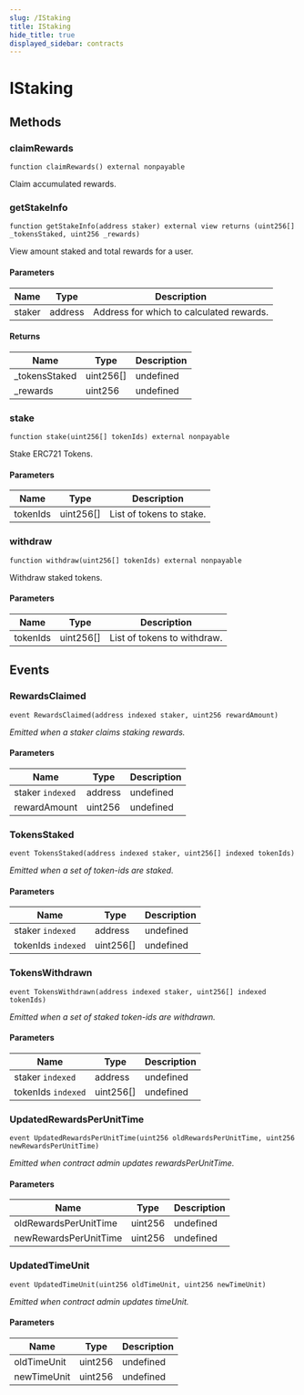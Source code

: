```yaml
---
slug: /IStaking
title: IStaking
hide_title: true
displayed_sidebar: contracts
---
```


# IStaking

## Methods

### claimRewards

```solidity
function claimRewards() external nonpayable
```

Claim accumulated rewards.

### getStakeInfo

```solidity
function getStakeInfo(address staker) external view returns (uint256[] _tokensStaked, uint256 _rewards)
```

View amount staked and total rewards for a user.

#### Parameters

| Name   | Type    | Description                              |
| ------ | ------- | ---------------------------------------- |
| staker | address | Address for which to calculated rewards. |

#### Returns

| Name           | Type      | Description |
| -------------- | --------- | ----------- |
| \_tokensStaked | uint256[] | undefined   |
| \_rewards      | uint256   | undefined   |

### stake

```solidity
function stake(uint256[] tokenIds) external nonpayable
```

Stake ERC721 Tokens.

#### Parameters

| Name     | Type      | Description              |
| -------- | --------- | ------------------------ |
| tokenIds | uint256[] | List of tokens to stake. |

### withdraw

```solidity
function withdraw(uint256[] tokenIds) external nonpayable
```

Withdraw staked tokens.

#### Parameters

| Name     | Type      | Description                 |
| -------- | --------- | --------------------------- |
| tokenIds | uint256[] | List of tokens to withdraw. |

## Events

### RewardsClaimed

```solidity
event RewardsClaimed(address indexed staker, uint256 rewardAmount)
```

_Emitted when a staker claims staking rewards._

#### Parameters

| Name             | Type    | Description |
| ---------------- | ------- | ----------- |
| staker `indexed` | address | undefined   |
| rewardAmount     | uint256 | undefined   |

### TokensStaked

```solidity
event TokensStaked(address indexed staker, uint256[] indexed tokenIds)
```

_Emitted when a set of token-ids are staked._

#### Parameters

| Name               | Type      | Description |
| ------------------ | --------- | ----------- |
| staker `indexed`   | address   | undefined   |
| tokenIds `indexed` | uint256[] | undefined   |

### TokensWithdrawn

```solidity
event TokensWithdrawn(address indexed staker, uint256[] indexed tokenIds)
```

_Emitted when a set of staked token-ids are withdrawn._

#### Parameters

| Name               | Type      | Description |
| ------------------ | --------- | ----------- |
| staker `indexed`   | address   | undefined   |
| tokenIds `indexed` | uint256[] | undefined   |

### UpdatedRewardsPerUnitTime

```solidity
event UpdatedRewardsPerUnitTime(uint256 oldRewardsPerUnitTime, uint256 newRewardsPerUnitTime)
```

_Emitted when contract admin updates rewardsPerUnitTime._

#### Parameters

| Name                  | Type    | Description |
| --------------------- | ------- | ----------- |
| oldRewardsPerUnitTime | uint256 | undefined   |
| newRewardsPerUnitTime | uint256 | undefined   |

### UpdatedTimeUnit

```solidity
event UpdatedTimeUnit(uint256 oldTimeUnit, uint256 newTimeUnit)
```

_Emitted when contract admin updates timeUnit._

#### Parameters

| Name        | Type    | Description |
| ----------- | ------- | ----------- |
| oldTimeUnit | uint256 | undefined   |
| newTimeUnit | uint256 | undefined   |
